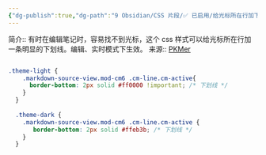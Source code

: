 ```yaml
---
{"dg-publish":true,"dg-path":"9 Obsidian/CSS 片段/✅ 已启用/给光标所在行加下划线.md","permalink":"/9 Obsidian/CSS 片段/✅ 已启用/给光标所在行加下划线/","created":"2025-06-09","updated":"2025-07-31"}
---
```



简介:: 有时在编辑笔记时，容易找不到光标，这个 css 样式可以给光标所在行加一条明显的下划线。编辑、实时模式下生效。
来源:: [PKMer](https://pkmer.cn/Pkmer-Docs/10-obsidian/obsidian%E5%A4%96%E8%A7%82/css-%E7%89%87%E6%AE%B5/obsidian%E6%A0%B7%E5%BC%8F-%E7%BC%96%E8%BE%91%E6%A8%A1%E5%BC%8F%E4%B8%8B%E5%BD%93%E5%89%8D%E8%A1%8C%E9%AB%98%E4%BA%AE/#%E4%B8%BA%E5%85%89%E6%A0%87%E6%89%80%E5%9C%A8%E8%A1%8C%E6%B7%BB%E5%8A%A0%E4%B8%8B%E5%88%92%E7%BA%BF)

```css

.theme-light {
    .markdown-source-view.mod-cm6 .cm-line.cm-active{
      border-bottom: 2px solid #ff0000 !important; /* 下划线 */
    }
  }
  
  .theme-dark {
    .markdown-source-view.mod-cm6 .cm-line.cm-active {
       border-bottom: 2px solid #ffeb3b; /* 下划线 */
    }
  }
  
```
